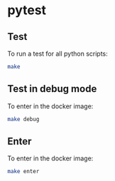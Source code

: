 # pytest

## Test
To run a test for all python scripts:
```bash
make
```

## Test in debug mode
To enter in the docker image:
```bash
make debug
```

## Enter
To enter in the docker image:
```bash
make enter
```

